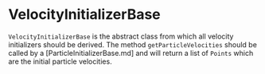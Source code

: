 # VelocityInitializerBase

`VelocityInitializerBase` is the abstract class from which all velocity initializers should be derived. The method `getParticleVelocities` should be called by a [ParticleInitializerBase.md]  and will return a list of `Points` which are the initial particle velocities.
